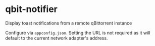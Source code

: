 # qbit-notifier
Display toast notifications from a remote qBittorrent instance

Configure via `appconfig.json`. Setting the URL is not required as it will default to the current network adapter's address.